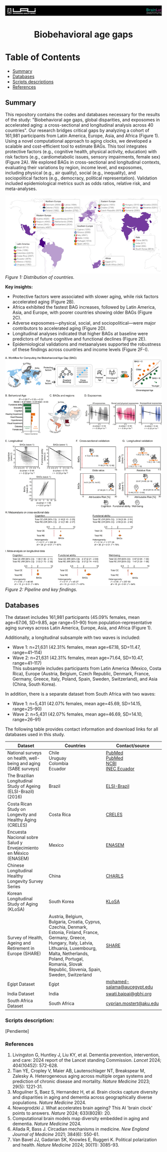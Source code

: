![](images/header.png)  

# <p align="center">Biobehavioral age gaps</p>

# Table of Contents
- [Summary](#Summary)
- [Databases](#Databases)
- [Scripts descriptions](#Scriptsdescription)
- [References](#Referencesection)

  

## Summary
<a name="Summary"></a>
This repository contains the codes and databases necessary for the results of the study: "Biobehavioral age gaps, global disparities, and exposomes in accelerated aging: a cross-sectional and longitudinal analysis across 40 countries". Our research bridges critical gaps by analyzing a cohort of 161,981 participants from Latin America, Europe, Asia, and Africa (Figure 1). Using a novel computational approach to aging clocks, we developed a scalable and cost-efficient tool to estimate BAGs. This tool integrates protective factors (e.g., cognitive health, physical activity, education) with risk factors (e.g., cardiometabolic issues, sensory impairments, female sex) (Figure 2A). We explored BAGs in cross-sectional and longitudinal contexts, evaluating their variations by region, income level, and exposomes, including physical (e.g., air quality), social (e.g., inequality), and sociopolitical factors (e.g., democracy, political representation). Validation included epidemiological metrics such as odds ratios, relative risk, and meta-analyses.

![Distribution of countries in the study](images/Countries.png)  
*Figure 1: Distribution of countries.*

**Key insights:**
- Protective factors were associated with slower aging, while risk factors accelerated aging (Figure 2B).  
- Africa exhibited the fastest BAG increases, followed by Latin America, Asia, and Europe, with poorer countries showing older BAGs (Figure 2C).  
- Adverse exposomes—physical, social, and sociopolitical—were major contributors to accelerated aging (Figure 2D).  
- Longitudinal analyses indicated that higher BAGs at baseline were predictors of future cognitive and functional declines (Figure 2E).  
- Epidemiological validations and metaanalyses supported the robustness of these findings across countries and income levels (Figure 2F-I).

![GA](images/GA.png)  
*Figure 2: Pipeline and key findings.*

## Databases
<a name="Databases"></a>



The dataset includes 161,981 participants (45.09% females, mean age=67.06, SD=9.85, age range=51–90) from population-representative aging surveys across Latin America, Europe, Asia, and Africa (Figure 1). 

Additionally, a longitudinal subsample with two waves is included:  
- Wave 1: n=21,631 (42.31% females, mean age=67.18, SD=11.47, range=41–114)  
- Wave 2: n=21,631 (42.31% females, mean age=71.64, SD=10.47, range=41–117)  
This subsample includes participants from Latin America (Mexico, Costa Rica), Europe (Austria, Belgium, Czech Republic, Denmark, France, Germany, Greece, Italy, Poland, Spain, Sweden, Switzerland), and Asia (China, South Korea).  

In addition, there is a separate dataset from South Africa with two waves:  
- Wave 1: n=5,431 (42.07% females, mean age=45.69, SD=14.15, range=25–90)  
- Wave 2: n=5,431 (42.07% females, mean age=46.69, SD=14.10, range=26–91)  

The following table provides contact information and download links for all databases used in this study.



| Dataset | Countries | Contact/source |
|---------|-----------|----------------|
| National surveys on health, well-being and aging (SABE surveys) | Chile <br>Uruguay <br>Colombia <br>Ecuador  | [PubMed](https://pubmed.ncbi.nlm.nih.gov/16053641/)<br>[PubMed](https://pubmed.ncbi.nlm.nih.gov/16053641/)<br>[NCBI](https://www.ncbi.nlm.nih.gov/pmc/articles/PMC6774577)<br>[INEC Ecuador](https://www.ecuadorencifras.gob.ec/encuesta-de-salud-bienestar-del-adulto-mayor/) |
| The Brazilian Longitudinal Study of Ageing (ELSI-Brazil) (2016) | Brazil  | [ELSI-Brazil](https://elsi.cpqrr.fiocruz.br/) |
| Costa Rican Study on Longevity and Healthy Aging (CRELES) | Costa Rica  | [CRELES](http://www.creles.berkeley.edu/index.html) |
| Encuesta Nacional sobre Salud y Envejecimiento en México (ENASEM) | Mexico | [ENASEM](https://enasem.org/Home/index_esp.aspx) |
| Chinese Longitudinal Healthy Longevity Survey Series | China  | [CHARLS](https://charls.pku.edu.cn/en/) |
| Korean Longitudinal Study of Aging (KLoSA) | South Korea  | [KLoSA](https://survey.keis.or.kr/eng/klosa/klosa01.jsp) |
| Survey of Health, Ageing and Retirement in Europe (SHARE) | Austria, Belgium, Bulgaria, Croatia, Cyprus, Czechia, Denmark, Estonia, Finland, France, Germany, Greece, Hungary, Italy, Latvia, Lithuania, Luxembourg, Malta, Netherlands, Poland, Portugal, Romania, Slovak Republic, Slovenia, Spain, Sweden, Switzerland  | [SHARE](https://www.share-eric.eu/) |
| Egipt Dataset | Egipt | mohamed-salama@aucegypt.edu |
| India Dataset | India | swati.bajpai@gbhi.org |
| South Africa Dataset | South Africa | cyprian.mostert@aku.edu |


### Scripts description:
<a name="Scriptsdescription"></a>
[Pendiente]


### References
<a name="Referencesection"></a>
1. Livingston G, Huntley J, Liu KY, et al. Dementia prevention, intervention, and care: 2024 report of the Lancet standing Commission. *Lancet* 2024; 404(10452): 572-628.  
2. Tian YE, Cropley V, Maier AB, Lautenschlager NT, Breakspear M, Zalesky A. Heterogeneous aging across multiple organ systems and prediction of chronic disease and mortality. *Nature Medicine* 2023; 29(5): 1221-31.  
3. Moguilner S, Baez S, Hernandez H, et al. Brain clocks capture diversity and disparities in aging and dementia across geographically diverse populations. *Nature Medicine* 2024.  
4. Nowogrodzki J. What accelerates brain ageing? This AI 'brain clock' points to answers. *Nature* 2024; 633(8028): 20.  
5. Computational brain models map diversity embedded in aging and dementia. *Nature Medicine* 2024.  
6. Allada R, Bass J. Circadian mechanisms in medicine. *New England Journal of Medicine* 2021; 384(6): 550-61.  
7. Van Bavel JJ, Gadarian SK, Knowles E, Ruggeri K. Political polarization and health. *Nature Medicine* 2024; 30(11): 3085-93.
